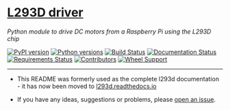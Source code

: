 # [L293D driver](https://jamesevickery.github.io/l293d/)
*Python module to drive DC motors from a Raspberry Pi using the L293D chip*

[![PyPI version](https://badge.fury.io/py/l293d.svg)](https://badge.fury.io/py/l293d)
[![Python versions](https://img.shields.io/pypi/pyversions/l293d.svg)](https://pypi.python.org/pypi/l293d)
[![Build Status](https://travis-ci.org/jamesevickery/l293d.svg?branch=master)](https://travis-ci.org/jamesevickery/l293d)
[![Documentation Status](https://readthedocs.org/projects/l293d/badge/?version=latest)](http://l293d.readthedocs.io/en/latest/?badge=latest)
[![Requirements Status](https://requires.io/github/jamesevickery/l293d/requirements.svg?branch=master)](https://requires.io/github/jamesevickery/l293d/requirements/?branch=master)
[![Contributors](https://img.shields.io/github/contributors/jamesevickery/l293d.svg)](https://github.com/jamesevickery/l293d/graphs/contributors)
[![Wheel Support](https://img.shields.io/pypi/wheel/l293d.svg)](https://pypi.python.org/pypi/l293d)

---

- This README was formerly used as the complete l293d documentation -
it has now been moved to [l293d.readthedocs.io](http://l293d.readthedocs.io/en/latest/)

- If you have any ideas, suggestions or problems, please
[open an issue](https://github.com/jamesevickery/l293d/issues/new).

